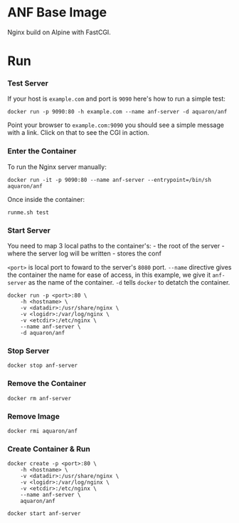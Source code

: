 # ANF Base Image

Nginx build on Alpine with FastCGI.

# Run

### Test Server

If your host is `example.com` and port is `9090` here's how to run a simple test:

    docker run -p 9090:80 -h example.com --name anf-server -d aquaron/anf

Point your browser to `example.com:9090` you should see a simple message with a link.
Click on that to see the CGI in action.

### Enter the Container

To run the Nginx server manually:

    docker run -it -p 9090:80 --name anf-server --entrypoint=/bin/sh aquaron/anf

Once inside the container:

	runme.sh test


### Start Server

You need to map 3 local paths to the container's:
    <datadir>  - the root of the server
    <logdir>   - where the server log will be written 
    <etcdir>   - stores the conf

`<port>` is local port to foward to the server's `8080` port.
`--name` directive gives the container the name for ease of access, in this example,
we give it `anf-server` as the name of the container.
`-d` tells `docker` to detatch the container.

    docker run -p <port>:80 \
        -h <hostname> \
        -v <datadir>:/usr/share/nginx \
        -v <logidr>:/var/log/nginx \
        -v <etcdir>:/etc/nginx \
        --name anf-server \
        -d aquaron/anf

### Stop Server

    docker stop anf-server

### Remove the Container

    docker rm anf-server

### Remove Image

    docker rmi aquaron/anf
    

### Create Container & Run

    docker create -p <port>:80 \
        -h <hostname> \
        -v <datadir>:/usr/share/nginx \
        -v <logidr>:/var/log/nginx \
        -v <etcdir>:/etc/nginx \
        --name anf-server \
        aquaron/anf

    docker start anf-server

